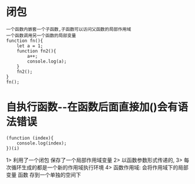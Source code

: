# 闭包
	一个函数内嵌套一个子函数,子函数可以访问父函数的局部作用域
	一个函数调用另一个函数的局部变量
	function fn(){
		let a = 1;
		function fn2(){
			a++;
			console.log(a);
		}
		fn2();
	}
	fn();

# 自执行函数--在函数后面直接加()会有语法错误
	(function (index){
		console.log(index);
	})(i)


1> 利用了一个闭包 保存了一个局部作用域变量
2> 以函数参数形式传递的,
3> 每次循环生成的都是一个新的作用域执行环境
4> 函数作用域: 会将作用域下的局部变量 函数 存到一个单独的空间下